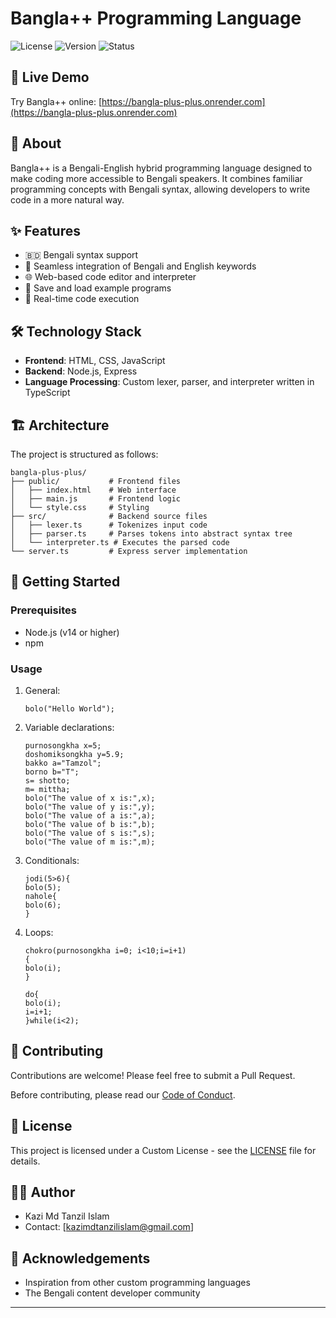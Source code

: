 # Bangla++ Programming Language


![License](https://img.shields.io/badge/license-Custom-red)
![Version](https://img.shields.io/badge/version-1.0.0-brightgreen)
![Status](https://img.shields.io/badge/status-Live-brightgreen)


## 🚀 Live Demo

Try Bangla++ online: [https://bangla-plus-plus.onrender.com](https://bangla-plus-plus.onrender.com)

## 📖 About

Bangla++ is a Bengali-English hybrid programming language designed to make coding more accessible to Bengali speakers. It combines familiar programming concepts with Bengali syntax, allowing developers to write code in a more natural way.

## ✨ Features

- 🇧🇩 Bengali syntax support
- 🔄 Seamless integration of Bengali and English keywords
- 🌐 Web-based code editor and interpreter
- 💾 Save and load example programs
- 🚀 Real-time code execution

## 🛠️ Technology Stack

- **Frontend**: HTML, CSS, JavaScript
- **Backend**: Node.js, Express
- **Language Processing**: Custom lexer, parser, and interpreter written in TypeScript

## 🏗️ Architecture

The project is structured as follows:

```
bangla-plus-plus/
├── public/           # Frontend files
│   ├── index.html    # Web interface
│   ├── main.js       # Frontend logic
│   └── style.css     # Styling
├── src/              # Backend source files
│   ├── lexer.ts      # Tokenizes input code
│   ├── parser.ts     # Parses tokens into abstract syntax tree
│   └── interpreter.ts # Executes the parsed code
└── server.ts         # Express server implementation
```

## 🚀 Getting Started

### Prerequisites

- Node.js (v14 or higher)
- npm

### Usage

1. General:
   ```
   bolo("Hello World");
   ```

2. Variable declarations:
   ```
   purnosongkha x=5;
   doshomiksongkha y=5.9;
   bakko a="Tamzol";
   borno b="T";
   s= shotto;
   m= mittha;
   bolo("The value of x is:",x);
   bolo("The value of y is:",y);
   bolo("The value of a is:",a);
   bolo("The value of b is:",b);
   bolo("The value of s is:",s);
   bolo("The value of m is:",m);
   ```

3. Conditionals:
   ```
   jodi(5>6){
   bolo(5);
   nahole{
   bolo(6);
   }
   ```

4. Loops:
   ```
   chokro(purnosongkha i=0; i<10;i=i+1)
   {
   bolo(i);
   }
   ```
   ```
   do{
   bolo(i);
   i=i+1;
   }while(i<2);
   ```

## 🤝 Contributing

Contributions are welcome! Please feel free to submit a Pull Request.

Before contributing, please read our [Code of Conduct](./CODE_OF_CONDUCT.md).

## 📄 License

This project is licensed under a Custom License - see the [LICENSE](./LICENSE) file for details.

## 👨‍💻 Author

- Kazi Md Tanzil Islam
- Contact: [kazimdtanzilislam@gmail.com]

## 🙏 Acknowledgements

- Inspiration from other custom programming languages
- The Bengali content developer community

---

